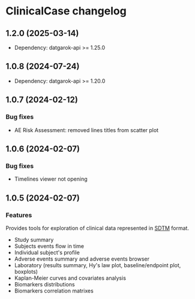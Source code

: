 # ClinicalCase changelog

## 1.2.0 (2025-03-14)

* Dependency: datgarok-api >= 1.25.0

## 1.0.8 (2024-07-24)

* Dependency: datgarok-api >= 1.20.0

## 1.0.7 (2024-02-12)

### Bug fixes

* AE Risk Assessment: removed lines titles from scatter plot

## 1.0.6 (2024-02-07)

### Bug fixes

* Timelines viewer not opening

## 1.0.5 (2024-02-07)

### Features

Provides tools for exploration of clinical data represented in [SDTM](https://www.cdisc.org/standards/foundational/sdtm) format.

* Study summary
* Subjects events flow in time
* Individual subject's profile
* Adverse events summary and adverse events browser
* Laboratory (results summary, Hy's law plot, baseline/endpoint plot, boxplots)
* Kaplan-Meier curves and covariates analysis
* Biomarkers distributions
* Biomarkers correlation matrixes

